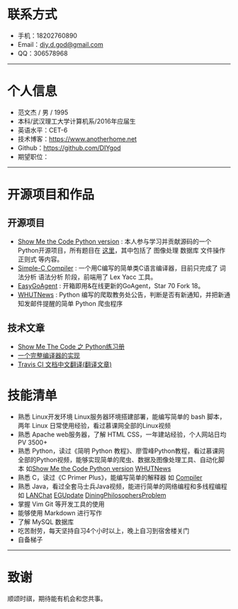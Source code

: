 # 联系方式

- 手机：18202760890
- Email：diy.d.god@gmail.com
- QQ：306578968

---

# 个人信息

 - 范文杰 / 男 / 1995
 - 本科/武汉理工大学计算机系/2016年应届生
 - 英语水平：CET-6
 - 技术博客：https://www.anotherhome.net
 - Github：https://github.com/DIYgod
 - 期望职位：

---

# 开源项目和作品

## 开源项目

 - [Show Me the Code Python version](https://github.com/Show-Me-the-Code/python/tree/master/DIYgod) : 本人参与学习并贡献源码的一个Python开源项目，所有题目在 [这里](https://github.com/Show-Me-the-Code/show-me-the-code)，其中包括了 图像处理 数据库 文件操作 正则式 等内容。
 - [Simple-C Compiler](https://github.com/DIYgod/Compiler) : 一个用C编写的简单类C语言编译器，目前只完成了 词法分析 语法分析 阶段，前端用了 Lex Yacc 工具。
 - [EasyGoAgent](https://github.com/DIYgod/EasyGoAgent) : 开箱即用&在线更新的GoAgent，Star 70 Fork 18。
 - [WHUTNews](https://github.com/DIYgod/WHUTNews) : Python 编写的爬取教务处公告，判断是否有新通知，并把新通知发邮件提醒的简单 Python 爬虫程序

## 技术文章

- [Show Me The Code 之 Python练习册](https://www.anotherhome.net/1917)
- [一个完整编译器的实现](https://www.anotherhome.net/1751)
- [Travis CI 文档中文翻译(翻译文章)](https://www.anotherhome.net/1801)

# 技能清单

- 熟悉 Linux开发环境 Linux服务器环境搭建部署，能编写简单的 bash 脚本，两年 Linux 日常使用经验，看过慕课网全部的Linux视频
- 熟悉 Apache web服务器，了解 HTML CSS，一年建站经验，个人网站日均PV 3500+
- 熟悉 Python，读过《简明 Python 教程》、廖雪峰Python教程，看过慕课网全部的Python视频，能够实现简单的爬虫、数据及图像处理工具、自动化脚本 如[Show Me the Code Python version](https://github.com/Show-Me-the-Code/python/tree/master/DIYgod) [WHUTNews](https://github.com/DIYgod/WHUTNews)
- 熟悉 C，读过《C Primer Plus》，能编写简单的解释器 如 [Compiler](https://github.com/DIYgod/Compiler)
- 熟悉 Java，看过全套马士兵Java视频，能进行简单的网络编程和多线程编程 如 [LANChat](https://github.com/DIYgod/LANChat) [EGUpdate](https://github.com/DIYgod/EGUpdate) [DiningPhilosophersProblem](https://github.com/DIYgod/DiningPhilosophersProblem)
- 掌握 Vim Git 等开发工具的使用
- 能够使用 Markdown 进行写作
- 了解 MySQL 数据库
- 吃苦耐劳，每天坚持自习4个小时以上，晚上自习到宿舍楼关门
- 自备梯子

---

# 致谢
顺颂时祺，期待能有机会和您共事。
